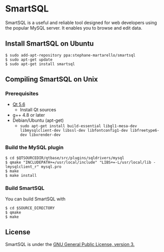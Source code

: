 # SmartSQL

SmartSQL is a useful and reliable tool designed for web developers using the popular MySQL server. It enables you to browse and edit data.

## Install SmartSQL on Ubuntu

```
$ sudo add-apt-repository ppa:stephane-martarello/smartsql
$ sudo apt-get update
$ sudo apt-get install smartsql
```

## Compiling SmartSQL on Unix
### Prerequisites

* [Qt 5.6](http://www.qt.io/download/)
  * Install Qt sources
* g++ 4.8 or later
* Debian/Ubuntu (apt-get)
  * `sudo apt-get install build-essential libgl1-mesa-dev libmysqlclient-dev libssl-dev libfontconfig1-dev libfreetype6-dev libxrender-dev`

### Build the MySQL plugin
```
$ cd $QTSOURCEDIR/qtbase/src/plugins/sqldrivers/mysql
$ qmake "INCLUDEPATH+=/usr/local/include" "LIBS+=-L/usr/local/lib -lmysqlclient_r" mysql.pro
$ make
$ make install
```

### Build SmartSQL

You can build SmartSQL with
```
$ cd $SOURCE_DIRECTORY
$ qmake
$ make
```

## License

SmartSQL is under the [GNU General Public License, version 3.](https://opensource.org/licenses/GPL-3.0)
